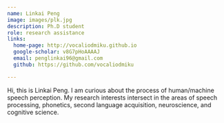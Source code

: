 ```yaml
---
name: Linkai Peng
image: images/plk.jpg
description: Ph.D student
role: research assistance
links:
  home-page: http://vocaliodmiku.github.io
  google-scholar: v8G7pHoAAAAJ
  email: penglinkai96@gmail.com
  github: https://github.com/vocaliodmiku

---
```


Hi, this is Linkai Peng. I am curious about the process of human/machine speech perception. My research interests intersect in the areas of speech processing, phonetics, second language acquisition, neuroscience, and cognitive science.

